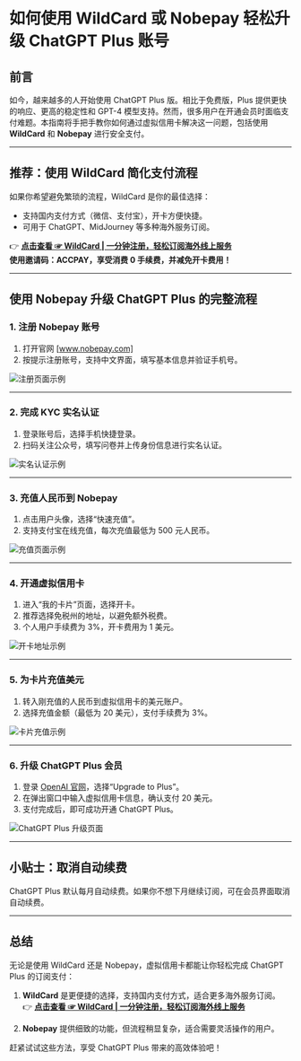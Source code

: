 # 如何使用 WildCard 或 Nobepay 轻松升级 ChatGPT Plus 账号

## 前言

如今，越来越多的人开始使用 ChatGPT Plus 版。相比于免费版，Plus 提供更快的响应、更高的稳定性和 GPT-4 模型支持。然而，很多用户在开通会员时面临支付难题。本指南将手把手教你如何通过虚拟信用卡解决这一问题，包括使用 **WildCard** 和 **Nobepay** 进行安全支付。

---

## 推荐：使用 WildCard 简化支付流程

如果你希望避免繁琐的流程，WildCard 是你的最佳选择：

- 支持国内支付方式（微信、支付宝），开卡方便快捷。
- 可用于 ChatGPT、MidJourney 等多种海外服务订阅。

👉 **[点击查看 ☞ WildCard | 一分钟注册，轻松订阅海外线上服务](https://bit.ly/bewildcard)**  
**使用邀请码：ACCPAY，享受消费 0 手续费，并减免开卡费用！**

---

## 使用 Nobepay 升级 ChatGPT Plus 的完整流程

### 1. 注册 Nobepay 账号

1. 打开官网 [www.nobepay.com]
2. 按提示注册账号，支持中文界面，填写基本信息并验证手机号。

![注册页面示例](http://www.5aivip.com/wp-content/uploads/2023/04/Pasted-28.png)

---

### 2. 完成 KYC 实名认证

1. 登录账号后，选择手机快捷登录。
2. 扫码关注公众号，填写问卷并上传身份信息进行实名认证。

![实名认证示例](http://www.5aivip.com/wp-content/uploads/2023/04/Pasted-31.png)

---

### 3. 充值人民币到 Nobepay

1. 点击用户头像，选择“快速充值”。
2. 支持支付宝在线充值，每次充值最低为 500 元人民币。

![充值页面示例](http://www.5aivip.com/wp-content/uploads/2023/04/Pasted-35.png)

---

### 4. 开通虚拟信用卡

1. 进入“我的卡片”页面，选择开卡。  
2. 推荐选择免税州的地址，以避免额外税费。
3. 个人用户手续费为 3%，开卡费用为 1 美元。

![开卡地址示例](http://www.5aivip.com/wp-content/uploads/2023/04/Pasted-38.png)

---

### 5. 为卡片充值美元

1. 转入刚充值的人民币到虚拟信用卡的美元账户。
2. 选择充值金额（最低为 20 美元），支付手续费为 3%。

![卡片充值示例](http://www.5aivip.com/wp-content/uploads/2023/04/Pasted-40.png)

---

### 6. 升级 ChatGPT Plus 会员

1. 登录 [OpenAI 官网](https://chat.openai.com/chat)，选择“Upgrade to Plus”。
2. 在弹出窗口中输入虚拟信用卡信息，确认支付 20 美元。
3. 支付完成后，即可成功开通 ChatGPT Plus。

![ChatGPT Plus 升级页面](http://www.5aivip.com/wp-content/uploads/2023/04/Pasted-44.png)

---

## 小贴士：取消自动续费

ChatGPT Plus 默认每月自动续费。如果你不想下月继续订阅，可在会员界面取消自动续费。

---

## 总结

无论是使用 WildCard 还是 Nobepay，虚拟信用卡都能让你轻松完成 ChatGPT Plus 的订阅支付：

1. **WildCard** 是更便捷的选择，支持国内支付方式，适合更多海外服务订阅。  
   👉 **[点击查看 ☞ WildCard | 一分钟注册，轻松订阅海外线上服务](https://bit.ly/bewildcard)**

2. **Nobepay** 提供细致的功能，但流程稍显复杂，适合需要灵活操作的用户。

赶紧试试这些方法，享受 ChatGPT Plus 带来的高效体验吧！
